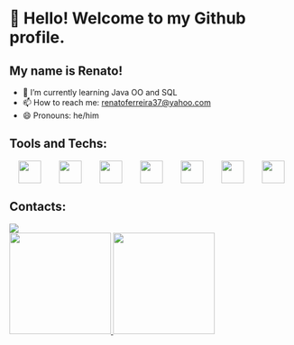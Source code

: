 # 👋 Hello! Welcome to my Github profile.
## My name is Renato!

- 🌱 I’m currently learning Java OO and SQL
- 📫 How to reach me: renatoferreira37@yahoo.com
- 😄 Pronouns: he/him

  
## Tools and Techs:

<div style="display: flex; justify-content: space-around;">
  <img loading="lazy" src="https://cdn.jsdelivr.net/gh/devicons/devicon/icons/git/git-original.svg" width="40" height="40"/>
  <img loading="lazy" src="https://cdn.jsdelivr.net/gh/devicons/devicon/icons/java/java-original.svg" width="40" height="40"/>
  <img loading="lazy" src="https://cdn.jsdelivr.net/gh/devicons/devicon/icons/mysql/mysql-original-wordmark.svg" width="40" height="40"/>
  <img loading="lazy" src="https://cdn.jsdelivr.net/gh/devicons/devicon/icons/python/python-original.svg" width="40" height="40" />         
  <img loading="lazy" src="https://cdn.jsdelivr.net/gh/devicons/devicon/icons/kotlin/kotlin-original.svg" width="40" height="40" />
  <img loading="lazy" src="https://cdn.jsdelivr.net/gh/devicons/devicon/icons/visualstudio/visualstudio-plain.svg" width="40" height="40"/>
  <img loading="lazy" src="https://cdn.jsdelivr.net/gh/devicons/devicon/icons/intellij/intellij-original.svg" width="40" height="40" />  
</div>

## Contacts:
<div>
  <a href="https://www.linkedin.com/in/renato-ferreira-/" target="_blank">
    <img loading="lazy" src="https://img.shields.io/badge/-LinkedIn-%230077B5?style=for-the-badge&logo=linkedin&logoColor=white" target="_blank">
  </a>   
</div>

<div>
  <a href="https://github.com/RenatoFeLima">
    <img loading="lazy" height="180em" src="https://github-readme-stats.vercel.app/api/top-langs/?username=RenatoFeLima&layout=compact&langs_count=7&theme=dracula" />
  </a>
  <a href="https://github.com/RenatoFeLima">
    <img loading="lazy" height="180em" src="https://github-readme-stats.vercel.app/api?username=RenatoFeLima&show_icons=true&theme=dracula&include_all_commits=true&count_private=true" />
  </a>
</div>

